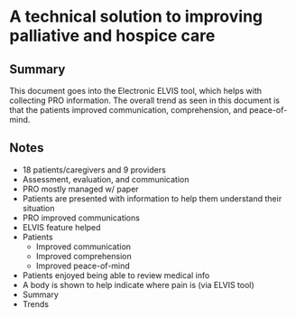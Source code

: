 # A technical solution to improving palliative and hospice care

## Summary

This document goes into the Electronic ELVIS tool, which helps with collecting PRO information. The overall trend as seen in this document is that the patients improved communication, comprehension, and peace-of-mind.

## Notes

- 18 patients/caregivers and 9 providers
- Assessment, evaluation, and communication
- PRO mostly managed w/ paper
- Patients are presented with information to help them understand their situation
- PRO improved communications
- ELVIS feature helped
- Patients
  - Improved communication
  - Improved comprehension
  - Improved peace-of-mind
- Patients enjoyed being able to review medical info
- A body is shown to help indicate where pain is (via ELVIS tool)
- Summary
- Trends
